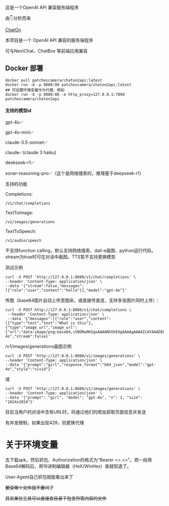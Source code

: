 这是一个OpenAI API 兼容服务端程序

由👇分析而来

  <a href="https://play.google.com/store/apps/details?id=ai.chat.gpt.bot">ChatOn</a>


本项目是一个 OpenAI API 兼容的服务端程序

可与NextChat、ChatBox 等前端应用兼容

## Docker 部署

    docker pull patchescamera/chaton2api:latest
    docker run -d -p 8080:80 patchescamera/chaton2api:latest
    ## 可设置环境变量作为代理，例如
    docker run -d -p 8080:80 -e http_proxy=127.0.0.1:7890 patchescamera/chaton2api

#### 支持的模型id

gpt-4o✅

gpt-4o-mini✅

claude-3.5-sonnet✅

claude✅(claude 3 haiku)

deekseek-r1✅

sonar-reasoning-pro✅（这个是网络搜索的，推理基于deepseek-r1）

支持的功能

Completions: 

	/v1/chat/completions

TextToImage:

	/v1/images/generations
 
 TextToSpeech:
 
	/v1/audio/speech
 
不支持function calling，默认支持网络搜索、dall-e画图、python运行代码，stream为true时可在对话中画图。TTS暂不支持更换模型
 
测试示例

 	curl -X POST 'http://127.0.0.1:8080/v1/chat/completions' \
 	--header 'Content-Type: application/json' \
 	--data '{"stream":false,"messages":[{"role":"user","content":"hello"}],"model":"gpt-4o"}'
  

传图（base64图片自动上传至图床，或直接传直连，支持多张图片同时上传）：

	curl -X POST http://127.0.0.1:8080/v1/chat/completions \
	 --header 'Content-Type: application/json' \
	 --data '{"messages":[{"role":"user","content":[{"type":"text","text":"What is this"},{"type":"image_url","image_url":{"url":"data:image/png;base64,iVBORw0KGgoAAAANSUhEUgAAAAgAAAAICAYAAADED76LAAAABGdBTUEAALGPC/xhBQAAAEBJREFUGNNjYACCBAWF/yCMzmaACVy4cOG/g4MDWAJEw9hwBTBBZAxXECwtjVUBSBxuDboiFEl0RVglkRUxkAoA6pU6bjl6zpsAAAAASUVORK5CYII="}}]}],"model":"gpt-4o","stream":false}'



/v1/images/generations画图示例

	curl -X POST 'http://127.0.0.1:8080/v1/images/generations' \
	--header 'Content-Type: application/json' \
	--data '{"prompt":"girl","response_format":"b64_json","model":"gpt-4o","style":"vivid"}'
 
或

 	curl -X POST 'http://127.0.0.1:8080/v1/images/generations' \
	--header 'Content-Type: application/json' \
	--data '{"prompt": "girl", "model": "gpt-4o", "n": 1, "size": "1024x1024"}'

 目前当用户的对话中含有URL时，将通过他们的爬虫获取页面信息并发送

 有并发限制，如果出现429，则更换代理

# 关于环境变量

去下载apk，然后抓包、Authorization的格式为"Bearer <>.<>"。把一段用Base64解码后，用16进制编辑器（HeX/WinHex）查就知道了。

User-Agent自己抓包就能看出来了

~~要查哪个文件就不要问了~~

~~其实某些工具可以直接查目录下包含所需内容的文件~~
